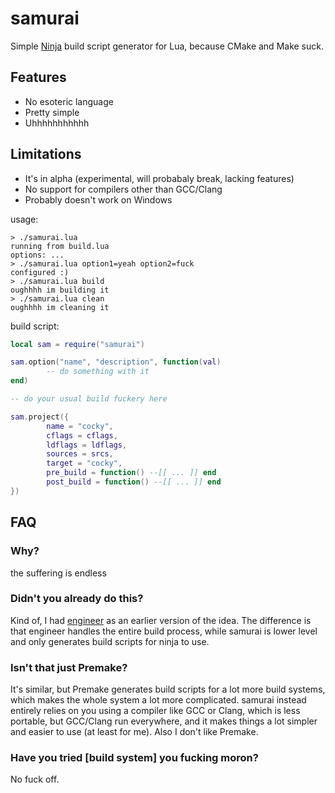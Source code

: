 # samurai

Simple [Ninja](https://ninja-build.org) build script generator for Lua, because CMake and Make suck.

## Features

- No esoteric language
- Pretty simple
- Uhhhhhhhhhhh

## Limitations

- It's in alpha (experimental, will probabaly break, lacking features)
- No support for compilers other than GCC/Clang
- Probably doesn't work on Windows

usage:
```
> ./samurai.lua
running from build.lua
options: ...
> ./samurai.lua option1=yeah option2=fuck
configured :)
> ./samurai.lua build
oughhhh im building it
> ./samurai.lua clean
oughhhh im cleaning it
```

build script:
```lua
local sam = require("samurai")

sam.option("name", "description", function(val)
        -- do something with it
end)

-- do your usual build fuckery here

sam.project({
        name = "cocky",
        cflags = cflags,
        ldflags = ldflags,
        sources = srcs,
        target = "cocky",
        pre_build = function() --[[ ... ]] end
        post_build = function() --[[ ... ]] end
})
```

## FAQ

### Why?

the suffering is endless

### Didn't you already do this?

Kind of, I had [engineer](./engineerbuild/README.md) as an earlier version of the idea. The difference is that engineer handles the entire build process, while samurai is lower level and only generates build scripts for ninja to use.

### Isn't that just Premake?

It's similar, but Premake generates build scripts for a lot more build systems, which makes the whole system a lot more complicated. samurai instead entirely relies on you using a compiler like GCC or Clang, which is less portable, but GCC/Clang run everywhere, and it makes things a lot simpler and easier to use (at least for me). Also I don't like Premake.

### Have you tried \[build system] you fucking moron?

No fuck off.
